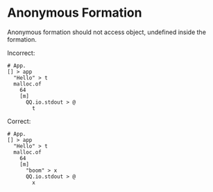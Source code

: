 # Anonymous Formation

Anonymous formation should not access object, undefined inside the formation.

Incorrect:

```eo
# App.
[] > app
  "Hello" > t
  malloc.of
    64
    [m]
      QQ.io.stdout > @
        t
```

Correct:

```eo
# App.
[] > app
  "Hello" > t
  malloc.of
    64
    [m]
      "boom" > x
      QQ.io.stdout > @
        x
```
